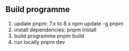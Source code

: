 ## Build programme

1. update pnpm: 7.x to 8.x
npm update -g pnpm
2. install dependencies:
pnpm install
3. build programme
pnpm build
4. run locally
pnpm dev
    

